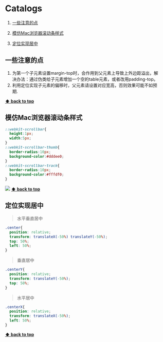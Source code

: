 # Catalogs
1. [一些注意的点](#一些注意的点)

2. [模仿Mac浏览器滚动条样式](#模仿Mac浏览器滚动条样式)

3. [定位实现居中](#定位实现居中)  
   

## 一些注意的点
1. 为第一个子元素设置margin-top时，会作用到父元素上导致上外边距溢出，解决办法：通过伪类给子元素增加一个空的table元素，或者改用padding-top。
2. 利用定位实现子元素的偏移时，父元素请设置对应宽高，否则效果可能不如预期.

**[⬆ back to top](#catalogs)**

## 模仿Mac浏览器滚动条样式

```css
::webkit-scrollbar{
  height:1px;
  width:5px;
}
::webkit-scrollbar-thumb{
  border-radius:10px;
  background-color:#dddee0;
}
::webkit-scrollbar-track{
  border-radius:10px;
  background-color:#fffdf0;
}
```
![](https://cdn.jsdelivr.net/gh/Leonvanx/picgo-repo/image/20220210160707.png)
**[⬆ back to top](#catalogs)**

## 定位实现居中
> 水平垂直居中

```css
.center{
  position: relative;
  transform: translateX(-50%) translateY(-50%);
  top: 50%;
  left: 50%;
}
```
> 垂直居中

```css
.centerY{
  position: relative;
  transform: translateY(-50%);
  top: 50%;
}
```
> 水平居中

```css
.centerX{
  position: relative;
  transform: translateX(-50%);
  left: 50%;
}
```
**[⬆ back to top](#catalogs)**


